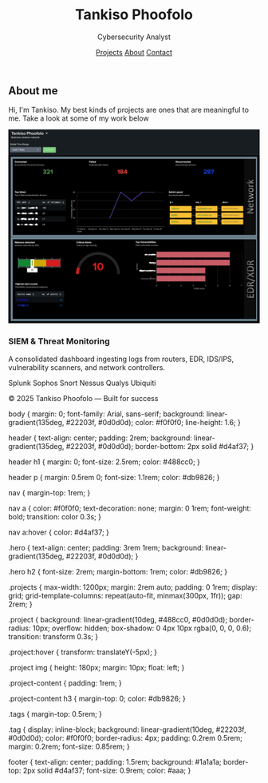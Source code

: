 <!doctype html>
<html lang="en">
<head>
  <meta charset="utf-8" />
  <meta name="viewport" content="width=device-width,initial-scale=1" />
  <title>Tankiso Phoofolo — Portfolio</title>
  <meta name="description" content="Portfolio website for Tankiso Phoofolo — SIEM, Splunk dashboards, log analysis." />
  <link rel="stylesheet" href="styles.css" />
</head>
<body>
  <header>
    <h1>Tankiso Phoofolo</h1>
    <p>Cybersecurity Analyst</p>
    <nav>
      <a href="#projects">Projects</a>
      <a href="#about">About</a>
      <a href="#contact">Contact</a>
    </nav>
  </header>

  <section class="hero">
    <h2>About me</h2>
    <p>Hi, I'm Tankiso. My best kinds of projects are ones that are meaningful to me. Take a look at some of my work below</p>
  </section>

  <section id="projects" class="projects">
    <div class="project">
      <img src="Images/Splunk dashboard_Best_edited.jpg" alt="SIEM dashboard screenshot">
      <div class="project-content">
        <h3>SIEM & Threat Monitoring</h3>
        <p>A consolidated dashboard ingesting logs from routers, EDR, IDS/IPS, vulnerability scanners, and network controllers.</p>
        <div class="tags">
          <span class="tag">Splunk</span>
          <span class="tag">Sophos</span>
          <span class="tag">Snort</span>
          <span class="tag">Nessus</span>
          <span class="tag">Qualys</span>
          <span class="tag">Ubiquiti</span>
        </div>
      </div>
    </div>

    
  </section>

  <footer>
    <p>© 2025 Tankiso Phoofolo — Built for success</p>
  </footer>
</body>
</html>

body {
  margin: 0;
  font-family: Arial, sans-serif;
  background: linear-gradient(135deg, #22203f, #0d0d0d);
  color: #f0f0f0;
  line-height: 1.6;
}

header {
  text-align: center;
  padding: 2rem;
  background: linear-gradient(135deg, #22203f, #0d0d0d);
  border-bottom: 2px solid #d4af37;
}   

header h1 {
  margin: 0;
  font-size: 2.5rem;
  color: #488cc0;
}

header p {
  margin: 0.5rem 0;
  font-size: 1.1rem;
  color: #db9826;
}

nav {
  margin-top: 1rem;
}

nav a {
  color: #f0f0f0;
  text-decoration: none;
  margin: 0 1rem;
  font-weight: bold;
  transition: color 0.3s;
}

nav a:hover {
  color: #d4af37;
}

.hero {
  text-align: center;
  padding: 3rem 1rem;
  background: linear-gradient(135deg, #22203f, #0d0d0d);
}

.hero h2 {
  font-size: 2rem;
  margin-bottom: 1rem;
  color: #db9826;
}

.projects {
  max-width: 1200px;
  margin: 2rem auto;
  padding: 0 1rem;
  display: grid;
  grid-template-columns: repeat(auto-fit, minmax(300px, 1fr));
  gap: 2rem;
}

.project {
  background: linear-gradient(10deg, #488cc0, #0d0d0d);
  border-radius: 10px;
  overflow: hidden;
  box-shadow: 0 4px 10px rgba(0, 0, 0, 0.6);
  transition: transform 0.3s;
}

.project:hover {
  transform: translateY(-5px);
}

.project img {
  height: 180px;
  margin: 10px;
  float: left;
}

.project-content {
  padding: 1rem;
}

.project-content h3 {
  margin-top: 0;
  color: #db9826;
}

.tags {
  margin-top: 0.5rem;
}

.tag {
  display: inline-block;
  background: linear-gradient(10deg, #22203f, #0d0d0d);
  color: #f0f0f0;
  border-radius: 4px;
  padding: 0.2rem 0.5rem;
  margin: 0.2rem;
  font-size: 0.85rem;
}

footer {
  text-align: center;
  padding: 1.5rem;
  background: #1a1a1a;
  border-top: 2px solid #d4af37;
  font-size: 0.9rem;
  color: #aaa;
}
